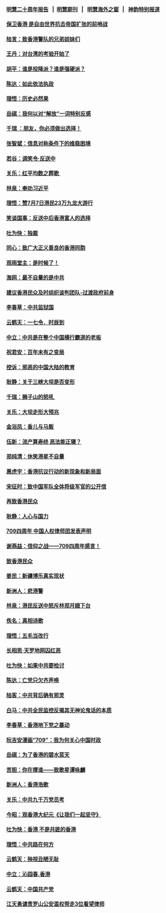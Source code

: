 #### [明慧二十周年报告](https://github.com/gfw-breaker/mh-reports/blob/master/README.md?t=07190140) &nbsp;&nbsp;|&nbsp;&nbsp;[明慧期刊](https://github.com/gfw-breaker/mh-qikan) &nbsp;&nbsp;|&nbsp;&nbsp; [明慧海外之窗](https://github.com/gfw-breaker/mh-news/blob/master/README.md?t=07190140) &nbsp;&nbsp;|&nbsp;&nbsp; [神韵特别报道](https://github.com/gfw-breaker/mh-news/blob/master/shenyun.md?t=07190140) 

#### [保卫香港 是自由世界抗击帝国扩张的前哨战](../pages/nsc993/n11393186.md?t=07190140) 

#### [陆言：致香港警队的兄弟姐妹们](../pages/nsc993/n11392281.md?t=07190140) 

#### [王丹：对台湾的考验开始了](../pages/nsc993/n11391258.md?t=07190140) 

#### [胡平：谁是投降派？谁是强硬派？](../pages/nsc993/n11391224.md?t=07190140) 

#### [陈达：如此依法执政](../pages/nsc993/n11388999.md?t=07190140) 

#### [理悟：历史必然果](../pages/nsc993/n11388741.md?t=07190140) 

#### [岳祺：我何以对“解放”一词特别反感](../pages/nsc993/n11385696.md?t=07190140) 

#### [千瑞 ：朋友，你必须做出选择！](../pages/nsc993/n11384949.md?t=07190140) 

#### [张智斌：信息对称条件下的维稳困境](../pages/nsc993/n11384812.md?t=07190140) 

#### [若谷：调笑令‧反送中](../pages/nsc993/n11383745.md?t=07190140) 

#### [关乐：红平均数之葬歌 ](../pages/nsc993/n11383498.md?t=07190140) 

#### [林泉：奉劝习近平](../pages/nsc993/n11383487.md?t=07190140) 

#### [理悟：赞7月7日港民23万九龙大游行](../pages/nsc993/n11383473.md?t=07190140) 

#### [笑谈国事：反送中后香港富人的选择](../pages/nsc993/n11382020.md?t=07190140) 

#### [吐为快：独裁](../pages/nsc993/n11382755.md?t=07190140) 

#### [同心：致广大正义善良的香港同胞](../pages/nsc993/n11382745.md?t=07190140) 

#### [观雨堂主：是时候了！](../pages/nsc993/n11382737.md?t=07190140) 

#### [海网：最不自量的是中共](../pages/nsc993/n11380440.md?t=07190140) 

#### [建议香港民众及时组织谈判团队-过渡政府前身](../pages/nsc993/n11379909.md?t=07190140) 

#### [李春草：中共监狱国](../pages/nsc993/n11378989.md?t=07190140) 

#### [云鹤天：一七令．时辰到](../pages/nsc993/n11379260.md?t=07190140) 

#### [中立：中共是在整个中国横行霸道的老板](../pages/nsc993/n11378382.md?t=07190140) 

#### [祝君安：百年未有之变局](../pages/nsc993/n11378376.md?t=07190140) 

#### [控诉：邪恶的中国大陆的教育](../pages/nsc993/n11378344.md?t=07190140) 

#### [耿静：关于三峡大坝是否变形](../pages/nsc993/n11375879.md?t=07190140) 

#### [千瑞：狮子山的怒吼 ](../pages/nsc993/n11375644.md?t=07190140) 

#### [关乐：大坝走形大预兆](../pages/nsc993/n11375629.md?t=07190140) 

#### [金浴凤：香儿与马贩](../pages/nsc993/n11375580.md?t=07190140) 

#### [伍新：流产算寿终  恶法能正寝？](../pages/nsc993/n11375581.md?t=07190140) 

#### [郑纯清：休笑港星不自量](../pages/nsc993/n11375555.md?t=07190140) 

#### [惠虎宇：香港抗议行动的新现象和新局面](../pages/nsc993/n11375501.md?t=07190140) 

#### [宋征时：致中国军队全体将级军官的公开信](../pages/nsc993/n11373354.md?t=07190140) 

#### [再致香港民众](../pages/nsc993/n11373870.md?t=07190140) 

#### [耿静：人心与国力](../pages/nsc993/n11373759.md?t=07190140) 

#### [709四周年 中国人权律师团发表声明](../pages/nsc993/n11373565.md?t=07190140) 

#### [谢燕益：信仰之战——709四周年感言！](../pages/nsc993/n11373388.md?t=07190140) 

#### [致香港民众](../pages/nsc993/n11373286.md?t=07190140) 

#### [姜民：新疆博乐真实现状](../pages/nsc993/n11371223.md?t=07190140) 

#### [新洲人：悲港警](../pages/nsc993/n11371174.md?t=07190140) 

#### [林泉：港民反送中怒斥林郑月娥下台](../pages/nsc993/n11370676.md?t=07190140) 

#### [佚名：真相诗歌](../pages/nsc993/n11370666.md?t=07190140) 

#### [理悟：五毛当改行](../pages/nsc993/n11369314.md?t=07190140) 

#### [长相思‧天罗地网囚红恶](../pages/nsc993/n11368444.md?t=07190140) 

#### [吐为快：如果中共要检讨](../pages/nsc993/n11368441.md?t=07190140) 

#### [陈达：亡党只欠齐声唤](../pages/nsc993/n11367838.md?t=07190140) 

#### [陆客：中共背后确有邪灵](../pages/nsc993/n11365263.md?t=07190140) 

#### [白马：中共全民监控反揭其无神论鬼话的本质](../pages/nsc993/n11365236.md?t=07190140) 

#### [李春草：香港地下党之暴动](../pages/nsc993/n11365210.md?t=07190140) 

#### [阮吉安漫画“709”：我为何关心中国时政](../pages/nsc993/n11362127.md?t=07190140) 

#### [岳祺：为了香港的碧水蓝天](../pages/nsc993/n11362627.md?t=07190140) 

#### [苦胆：你在撑谁——致歌星谭咏麟](../pages/nsc993/n11361348.md?t=07190140) 

#### [新洲人：香港浩歌](../pages/nsc993/n11361334.md?t=07190140) 

#### [关乐：中共九千万党员考](../pages/nsc993/n11361304.md?t=07190140) 

#### [今昭：观香港大纪元《让我们一起坚守》](../pages/nsc993/n11361244.md?t=07190140) 

#### [吐为快：香港  不是共匪的香港](../pages/nsc993/n11360918.md?t=07190140) 

#### [理悟：中共路在何方](../pages/nsc993/n11360509.md?t=07190140) 

#### [云鹤天：殃视丑陋无耻](../pages/nsc993/n11358872.md?t=07190140) 

#### [中立：沁园春.香港](../pages/nsc993/n11358843.md?t=07190140) 

#### [云鹤天：中国共产党](../pages/nsc993/n11356465.md?t=07190140) 

#### [江天勇谴责罗山公安滥权带走3位看望律师](../pages/nsc993/n11356042.md?t=07190140) 

